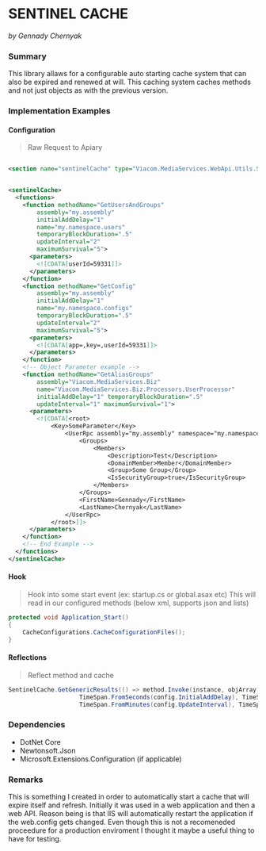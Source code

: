 ﻿

# SENTINEL CACHE

*by Gennady Chernyak*

### Summary
This library allaws for a configurable auto starting cache system that can also be expired and renewed at will.
This caching system caches methods and not just objects as with the previous version. 

### Implementation Examples

#### Configuration

> Raw Request to Apiary
``` xml

<section name="sentinelCache" type="Viacom.MediaServices.WebApi.Utils.SentinelCacheConfigurations" allowLocation="true" allowDefinition="Everywhere" />


<sentinelCache>
  <functions>
    <function methodName="GetUsersAndGroups" 
		assembly="my.assembly" 
		initialAddDelay="1" 
		name="my.namespace.users" 
		temporaryBlockDuration=".5" 
		updateInterval="2"
		maximumSurvival="5">
      <parameters>
        <![CDATA[userId=59331]]>
      </parameters>
    </function>
    <function methodName="GetConfig" 
		assembly="my.assembly" 
		initialAddDelay="1" 
		name="my.namespace.configs" 
		temporaryBlockDuration=".5" 
		updateInterval="2" 
		maximumSurvival="5">
      <parameters>
        <![CDATA[app=,key=,userId=59331]]>
      </parameters>
    </function>
    <!-- Object Parameter example -->
    <function methodName="GetAliasGroups" 
		assembly="Viacom.MediaServices.Biz"
		name="Viacom.MediaServices.Biz.Processors.UserProcessor" 
		initialAddDelay="1" temporaryBlockDuration=".5"
		updateInterval="1" maximumSurvival="1">
      <parameters>
        <![CDATA[<root>
			<Key>SomeParameter</Key>
				<UserRpc assembly="my.assembly" namespace="my.namespace.users">
					<Groups>
						<Members>
							<Description>Test</Description>
							<DomainMember>Member</DomainMember>
							<Group>Some Group</Group>
							<IsSecurityGroup>true</IsSecurityGroup>
						</Members>
					</Groups>
					<FirstName>Gennady</FirstName>
					<LastName>Chernyak</LastName>
				</UserRpc>
			</root>]]>
      </parameters>
    </function>
    <!-- End Example -->
  </functions>
</sentinelCache>
```
#### Hook

> Hook into some start event (ex: startup.cs or global.asax etc) This will read in our configured methods (below xml, supports json and lists)

``` c#
protected void Application_Start()
{		
	CacheConfigurations.CacheConfigurationFiles();
}
```
#### Reflections

> Reflect method and cache

``` c#
SentinelCache.GetGenericResults(() => method.Invoke(instance, objArray), method.Name,
                    TimeSpan.FromSeconds(config.InitialAddDelay), TimeSpan.FromMinutes(config.TemporaryBlockDuration),
                    TimeSpan.FromMinutes(config.UpdateInterval), TimeSpan.FromMinutes(config.MaximumCacheSurvival));
```

### Dependencies

- DotNet Core
- Newtonsoft.Json
- Microsoft.Extensions.Configuration (if applicable)

### Remarks
This is something I created in order to automatically start a cache that will expire itself and refresh. Initially it was used in a web application and then a web API.
Reason being is that IIS will automatically restart the application if the web.config gets changed. Even though this is not a recomeneded proceedure for a production enviroment
I thought it maybe a useful thing to have for testing.


